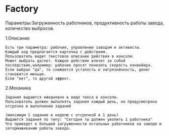 # Factory
Параметры:Загруженность работников, продуктивность работы завода, количество выбросов.

1.Описание

    Есть три параметра: рабочие, управление заводом и активисты.  
    Каждый ход предлагается карточка с действием.
    Пользователь видит текстовое описание действия в консоли.
    Может выбрать да/нет. Каждое действие влечет за собой последствие,например: рабочие просят понизить скорость конвейера.
    Если выбрал "да", то снижается усталость и загрязнённость, денег становится меньше.
    Если "нет", то другой эффект.

2.Механика

    Задания выдаются ежедневно в виде текса в консоли. 
    Пользователь должен выполнять задания каждый день, но предусмотрена отсрочка в выполнении заданий

    (максимум 1 задание в неделю с отсрочкой в 1 день)
    Выдаются задания по типу: "Сегодня ты должен уволить 1 работника"
    Что приведет к большей загруженности остальных работников на заводе и затормаживанию работы завода. 
